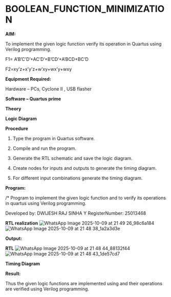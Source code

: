 # BOOLEAN_FUNCTION_MINIMIZATION

**AIM:**

To implement the given logic function verify its operation in Quartus using Verilog programming.

F1= A’B’C’D’+AC’D’+B’CD’+A’BCD+BC’D 

F2=xy’z+x’y’z+w’xy+wx’y+wxy

**Equipment Required:**

Hardware – PCs, Cyclone II , USB flasher

**Software – Quartus prime**

**Theory**

**Logic Diagram**

**Procedure**

1.	Type the program in Quartus software.

2.	Compile and run the program.

3.	Generate the RTL schematic and save the logic diagram.

4.	Create nodes for inputs and outputs to generate the timing diagram.

5.	For different input combinations generate the timing diagram.


**Program:**

/* Program to implement the given logic function and to verify its operations in quartus using Verilog programming. 

Developed by: DWIJESH RAJ SINHA Y RegisterNumber: 25013468


**RTL realization**
![WhatsApp Image 2025-10-09 at 21 49 26_98c6a184](https://github.com/user-attachments/assets/aaf0a9b5-8098-4c7f-a094-9f06f83f22f8)
![WhatsApp Image 2025-10-09 at 21 48 38_1a2a3d3e](https://github.com/user-attachments/assets/49290350-db23-4968-a230-16bcd876cb69)

**Output:**

**RTL**
![WhatsApp Image 2025-10-09 at 21 48 44_88132f44](https://github.com/user-attachments/assets/d65e3eff-ec09-44df-83d4-2131b73d299a)
![WhatsApp Image 2025-10-09 at 21 48 43_1de57cd7](https://github.com/user-attachments/assets/dba2c8d8-80c8-4c6e-b62d-83f869ca4906)

**Timing Diagram**

**Result:**

Thus the given logic functions are implemented using and their operations are verified using Verilog programming.

